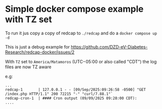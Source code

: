 # Simple docker compose example with TZ set

To run it jus copy a copy of redcap to `./redcap` and do a `docker compose up -d`

This is just a debug example for https://github.com/DZD-eV-Diabetes-Research/redcap-docker/issues/2

With `TZ` set to `America/Matamoros` (UTC−05:00 or also called "CDT")  the log files are now TZ aware

e.g: 
```
...
redcap-1       | 127.0.0.1 - - [09/Sep/2025:09:26:58 -0500] "GET /index.php HTTP/1.1" 200 72215 "-" "curl/7.88.1"`
redcap-cron-1  | #### Cron output (09/09/2025 09:28:00 CDT):
....
```

